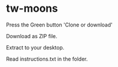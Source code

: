 # tw-moons

Press the Green button 'Clone or download'

Download as ZIP file.

Extract to your desktop.

Read instructions.txt in the folder.
